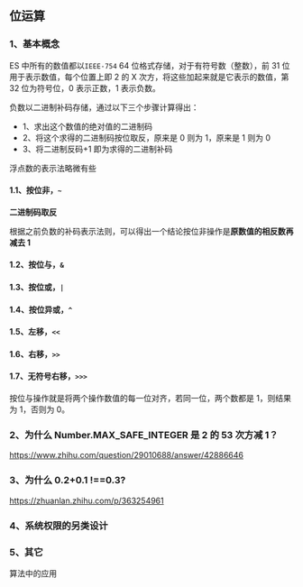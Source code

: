 ## 位运算

### 1、基本概念

ES 中所有的数值都以`IEEE-754` 64 位格式存储，对于有符号数（整数），前 31 位用于表示数值，每个位置上即 2 的 X 次方，将这些加起来就是它表示的数值，第 32 位为符号位，0 表示正数，1 表示负数。

负数以二进制补码存储，通过以下三个步骤计算得出：

- 1、求出这个数值的绝对值的二进制码
- 2、将这个求得的二进制码按位取反，原来是 0 则为 1，原来是 1 则为 0
- 3、将二进制反码+1 即为求得的二进制补码

浮点数的表示法略微有些

#### 1.1、按位非，`~`

**二进制码取反**

根据之前负数的补码表示法则，可以得出一个结论按位非操作是**原数值的相反数再减去 1**

#### 1.2、按位与，`&`

#### 1.3、按位或，`|`

#### 1.4、按位异或，`^`

#### 1.5、左移，`<<`

#### 1.6、右移，`>>`

#### 1.7、无符号右移，`>>>`

按位与操作就是将两个操作数值的每一位对齐，若同一位，两个数都是 1，则结果为 1，否则为 0。

### 2、为什么 Number.MAX_SAFE_INTEGER 是 2 的 53 次方减 1？

https://www.zhihu.com/question/29010688/answer/42886646

### 3、为什么 0.2+0.1 !==0.3?

https://zhuanlan.zhihu.com/p/363254961

### 4、系统权限的另类设计

### 5、其它

算法中的应用
